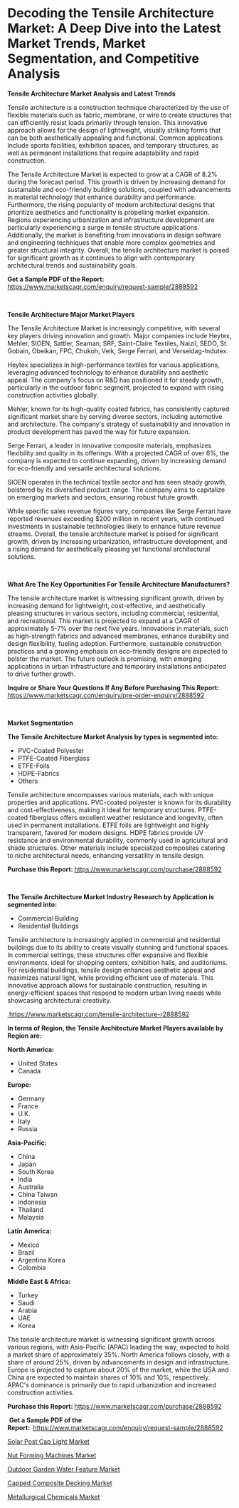 <p><h1>Decoding the Tensile Architecture Market: A Deep Dive into the Latest Market Trends, Market Segmentation, and Competitive Analysis</h1></p><p><strong>Tensile Architecture Market Analysis and Latest Trends</strong></p>
<p><p>Tensile architecture is a construction technique characterized by the use of flexible materials such as fabric, membrane, or wire to create structures that can efficiently resist loads primarily through tension. This innovative approach allows for the design of lightweight, visually striking forms that can be both aesthetically appealing and functional. Common applications include sports facilities, exhibition spaces, and temporary structures, as well as permanent installations that require adaptability and rapid construction.</p><p>The Tensile Architecture Market is expected to grow at a CAGR of 8.2% during the forecast period. This growth is driven by increasing demand for sustainable and eco-friendly building solutions, coupled with advancements in material technology that enhance durability and performance. Furthermore, the rising popularity of modern architectural designs that prioritize aesthetics and functionality is propelling market expansion. Regions experiencing urbanization and infrastructure development are particularly experiencing a surge in tensile structure applications. Additionally, the market is benefiting from innovations in design software and engineering techniques that enable more complex geometries and greater structural integrity. Overall, the tensile architecture market is poised for significant growth as it continues to align with contemporary architectural trends and sustainability goals.</p></p>
<p><strong>Get a Sample PDF of the Report:&nbsp;</strong> <a href="https://www.marketscagr.com/enquiry/request-sample/2888592?utm_campaign=1848&utm_medium=2&utm_source=Github&utm_content=ia&utm_term=14032025&utm_id=tensile-architecture">https://www.marketscagr.com/enquiry/request-sample/2888592</a></p>
<p>&nbsp;</p>
<p><strong>Tensile Architecture Major Market Players</strong></p>
<p><p>The Tensile Architecture Market is increasingly competitive, with several key players driving innovation and growth. Major companies include Heytex, Mehler, SIOEN, Sattler, Seaman, SRF, Saint-Claire Textiles, Naizil, SEDO, St. Gobain, Obeikan, FPC, Chukoh, Veik, Serge Ferrari, and Verseidag-Indutex. </p><p>Heytex specializes in high-performance textiles for various applications, leveraging advanced technology to enhance durability and aesthetic appeal. The company's focus on R&D has positioned it for steady growth, particularly in the outdoor fabric segment, projected to expand with rising construction activities globally.</p><p>Mehler, known for its high-quality coated fabrics, has consistently captured significant market share by serving diverse sectors, including automotive and architecture. The company's strategy of sustainability and innovation in product development has paved the way for future expansion.</p><p>Serge Ferrari, a leader in innovative composite materials, emphasizes flexibility and quality in its offerings. With a projected CAGR of over 6%, the company is expected to continue expanding, driven by increasing demand for eco-friendly and versatile architectural solutions.</p><p>SIOEN operates in the technical textile sector and has seen steady growth, bolstered by its diversified product range. The company aims to capitalize on emerging markets and sectors, ensuring robust future growth.</p><p>While specific sales revenue figures vary, companies like Serge Ferrari have reported revenues exceeding $200 million in recent years, with continued investments in sustainable technologies likely to enhance future revenue streams. Overall, the tensile architecture market is poised for significant growth, driven by increasing urbanization, infrastructure development, and a rising demand for aesthetically pleasing yet functional architectural solutions.</p></p>
<p>&nbsp;</p>
<p><strong>What Are The Key Opportunities For Tensile Architecture Manufacturers?</strong></p>
<p><p>The tensile architecture market is witnessing significant growth, driven by increasing demand for lightweight, cost-effective, and aesthetically pleasing structures in various sectors, including commercial, residential, and recreational. This market is projected to expand at a CAGR of approximately 5-7% over the next five years. Innovations in materials, such as high-strength fabrics and advanced membranes, enhance durability and design flexibility, fueling adoption. Furthermore, sustainable construction practices and a growing emphasis on eco-friendly designs are expected to bolster the market. The future outlook is promising, with emerging applications in urban infrastructure and temporary installations anticipated to drive further growth.</p></p>
<p><strong>Inquire or Share Your Questions If Any Before Purchasing This Report:</strong> <a href="https://www.marketscagr.com/enquiry/pre-order-enquiry/2888592?utm_campaign=1848&utm_medium=2&utm_source=Github&utm_content=ia&utm_term=14032025&utm_id=tensile-architecture">https://www.marketscagr.com/enquiry/pre-order-enquiry/2888592</a></p>
<p>&nbsp;</p>
<p><strong>Market Segmentation</strong></p>
<p><strong>The Tensile Architecture Market Analysis by types is segmented into:</strong></p>
<p><ul><li>PVC-Coated Polyester</li><li>PTFE-Coated Fiberglass</li><li>ETFE-Foils</li><li>HDPE-Fabrics</li><li>Others</li></ul></p>
<p><p>Tensile architecture encompasses various materials, each with unique properties and applications. PVC-coated polyester is known for its durability and cost-effectiveness, making it ideal for temporary structures. PTFE-coated fiberglass offers excellent weather resistance and longevity, often used in permanent installations. ETFE foils are lightweight and highly transparent, favored for modern designs. HDPE fabrics provide UV resistance and environmental durability, commonly used in agricultural and shade structures. Other materials include specialized composites catering to niche architectural needs, enhancing versatility in tensile design.</p></p>
<p><strong>Purchase this Report:&nbsp;</strong><a href="https://www.marketscagr.com/purchase/2888592?utm_campaign=1848&utm_medium=2&utm_source=Github&utm_content=ia&utm_term=14032025&utm_id=tensile-architecture">https://www.marketscagr.com/purchase/2888592</a></p>
<p>&nbsp;</p>
<p><strong>The Tensile Architecture Market Industry Research by Application is segmented into:</strong></p>
<p><ul><li>Commercial Building</li><li>Residential Buildings</li></ul></p>
<p><p>Tensile architecture is increasingly applied in commercial and residential buildings due to its ability to create visually stunning and functional spaces. In commercial settings, these structures offer expansive and flexible environments, ideal for shopping centers, exhibition halls, and auditoriums. For residential buildings, tensile design enhances aesthetic appeal and maximizes natural light, while providing efficient use of materials. This innovative approach allows for sustainable construction, resulting in energy-efficient spaces that respond to modern urban living needs while showcasing architectural creativity.</p></p>
<p><a href="https://www.marketscagr.com/tensile-architecture-r2888592?utm_campaign=1848&utm_medium=2&utm_source=Github&utm_content=ia&utm_term=14032025&utm_id=tensile-architecture">&nbsp;https://www.marketscagr.com/tensile-architecture-r2888592</a></p>
<p><strong>In terms of Region, the Tensile Architecture Market Players available by Region are:</strong></p>
<p>
    <p> <strong> North America: </strong>
        <ul>
            <li>United States</li>
            <li>Canada</li>
        </ul>
        </p> 
    <p> <strong> Europe: </strong>
        <ul>
            <li>Germany</li>
            <li>France</li>
            <li>U.K.</li>
            <li>Italy</li>
            <li>Russia</li>
        </ul>
        </p> 
    <p> <strong> Asia-Pacific: </strong>
        <ul>
            <li>China</li>
            <li>Japan</li>
            <li>South Korea</li>
            <li>India</li>
            <li>Australia</li>
            <li>China Taiwan</li>
            <li>Indonesia</li>
            <li>Thailand</li>
            <li>Malaysia</li>
        </ul>
        </p> 
    <p> <strong> Latin America: </strong>
        <ul>
            <li>Mexico</li>
            <li>Brazil</li>
            <li>Argentina Korea</li>
            <li>Colombia</li>
        </ul>
        </p> 
    <p> <strong> Middle East & Africa: </strong>
        <ul>
            <li>Turkey</li>
            <li>Saudi</li>
            <li>Arabia</li>
            <li>UAE</li>
            <li>Korea</li>
        </ul>
    </p>
    </p>
<p><p>The tensile architecture market is witnessing significant growth across various regions, with Asia-Pacific (APAC) leading the way, expected to hold a market share of approximately 35%. North America follows closely, with a share of around 25%, driven by advancements in design and infrastructure. Europe is projected to capture about 20% of the market, while the USA and China are expected to maintain shares of 10% and 10%, respectively. APAC's dominance is primarily due to rapid urbanization and increased construction activities.</p></p>
<p><strong>Purchase this Report: </strong><a href="https://www.marketscagr.com/purchase/2888592?utm_campaign=1848&utm_medium=2&utm_source=Github&utm_content=ia&utm_term=14032025&utm_id=tensile-architecture">https://www.marketscagr.com/purchase/2888592</a></p>
<p>&nbsp;<strong>Get a Sample PDF of the Report:&nbsp;&nbsp;</strong><a href="https://www.marketscagr.com/enquiry/request-sample/2888592?utm_campaign=1848&utm_medium=2&utm_source=Github&utm_content=ia&utm_term=14032025&utm_id=tensile-architecture">https://www.marketscagr.com/enquiry/request-sample/2888592</a></p>
<p><strong></strong></p>
<p><p><a href="https://github.com/WillieWoodard/Market-Research-Report-List-7/blob/main/solar-post-cap-light-market.md?utm_campaign=1848&utm_medium=2&utm_source=Github&utm_content=ia&utm_term=14032025&utm_id=tensile-architecture">Solar Post Cap Light Market</a></p><p><a href="https://github.com/jemalapoilly/Market-Research-Report-List-1/blob/main/nut-forming-machines-market.md?utm_campaign=1848&utm_medium=2&utm_source=Github&utm_content=ia&utm_term=14032025&utm_id=tensile-architecture">Nut Forming Machines Market</a></p><p><a href="https://github.com/shapurforouz/Market-Research-Report-List-1/blob/main/outdoor-garden-water-feature-market.md?utm_campaign=1848&utm_medium=2&utm_source=Github&utm_content=ia&utm_term=14032025&utm_id=tensile-architecture">Outdoor Garden Water Feature Market</a></p><p><a href="https://github.com/norbyboyse4d/Market-Research-Report-List-1/blob/main/capped-composite-decking-market.md?utm_campaign=1848&utm_medium=2&utm_source=Github&utm_content=ia&utm_term=14032025&utm_id=tensile-architecture">Capped Composite Decking Market</a></p><p><a href="https://github.com/oatisorenscl/Market-Research-Report-List-1/blob/main/metallurgical-chemicals-market.md?utm_campaign=1848&utm_medium=2&utm_source=Github&utm_content=ia&utm_term=14032025&utm_id=tensile-architecture">Metallurgical Chemicals Market</a></p></p>